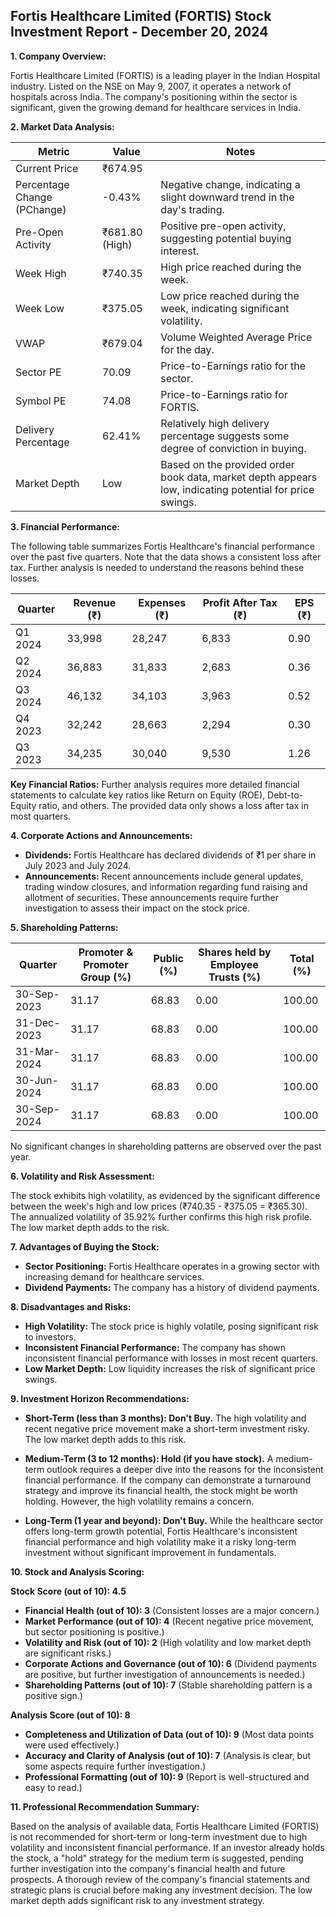 ## Fortis Healthcare Limited (FORTIS) Stock Investment Report - December 20, 2024

**1. Company Overview:**

Fortis Healthcare Limited (FORTIS) is a leading player in the Indian Hospital industry.  Listed on the NSE on May 9, 2007, it operates a network of hospitals across India.  The company's positioning within the sector is significant, given the growing demand for healthcare services in India.

**2. Market Data Analysis:**

| Metric                     | Value          | Notes                                                              |
|-----------------------------|-----------------|----------------------------------------------------------------------|
| Current Price               | ₹674.95        |                                                                      |
| Percentage Change (PChange) | -0.43%         | Negative change, indicating a slight downward trend in the day's trading. |
| Pre-Open Activity          | ₹681.80 (High)  |  Positive pre-open activity, suggesting potential buying interest.     |
| Week High                   | ₹740.35        | High price reached during the week.                                  |
| Week Low                    | ₹375.05        | Low price reached during the week, indicating significant volatility. |
| VWAP                        | ₹679.04        | Volume Weighted Average Price for the day.                           |
| Sector PE                   | 70.09          | Price-to-Earnings ratio for the sector.                             |
| Symbol PE                   | 74.08          | Price-to-Earnings ratio for FORTIS.                                 |
| Delivery Percentage         | 62.41%         | Relatively high delivery percentage suggests some degree of conviction in buying. |
| Market Depth                | Low             |  Based on the provided order book data, market depth appears low, indicating potential for price swings. |


**3. Financial Performance:**

The following table summarizes Fortis Healthcare's financial performance over the past five quarters.  Note that the data shows a consistent loss after tax.  Further analysis is needed to understand the reasons behind these losses.

| Quarter      | Revenue (₹) | Expenses (₹) | Profit After Tax (₹) | EPS (₹) |
|--------------|-------------|-------------|-----------------------|---------|
| Q1 2024       | 33,998      | 28,247      | 6,833                 | 0.90    |
| Q2 2024       | 36,883      | 31,833      | 2,683                 | 0.36    |
| Q3 2024       | 46,132      | 34,103      | 3,963                 | 0.52    |
| Q4 2023       | 32,242      | 28,663      | 2,294                 | 0.30    |
| Q3 2023       | 34,235      | 30,040      | 9,530                 | 1.26    |


**Key Financial Ratios:**  Further analysis requires more detailed financial statements to calculate key ratios like Return on Equity (ROE), Debt-to-Equity ratio, and others.  The provided data only shows a loss after tax in most quarters.

**4. Corporate Actions and Announcements:**

* **Dividends:**  Fortis Healthcare has declared dividends of ₹1 per share in July 2023 and July 2024.
* **Announcements:** Recent announcements include general updates, trading window closures, and information regarding fund raising and allotment of securities.  These announcements require further investigation to assess their impact on the stock price.

**5. Shareholding Patterns:**

| Quarter      | Promoter & Promoter Group (%) | Public (%) | Shares held by Employee Trusts (%) | Total (%) |
|--------------|-----------------------------|------------|---------------------------------|-----------|
| 30-Sep-2023  | 31.17                        | 68.83      | 0.00                           | 100.00    |
| 31-Dec-2023  | 31.17                        | 68.83      | 0.00                           | 100.00    |
| 31-Mar-2024  | 31.17                        | 68.83      | 0.00                           | 100.00    |
| 30-Jun-2024  | 31.17                        | 68.83      | 0.00                           | 100.00    |
| 30-Sep-2024  | 31.17                        | 68.83      | 0.00                           | 100.00    |

No significant changes in shareholding patterns are observed over the past year.

**6. Volatility and Risk Assessment:**

The stock exhibits high volatility, as evidenced by the significant difference between the week's high and low prices (₹740.35 - ₹375.05 = ₹365.30). The annualized volatility of 35.92% further confirms this high risk profile.  The low market depth adds to the risk.

**7. Advantages of Buying the Stock:**

* **Sector Positioning:**  Fortis Healthcare operates in a growing sector with increasing demand for healthcare services.
* **Dividend Payments:** The company has a history of dividend payments.

**8. Disadvantages and Risks:**

* **High Volatility:** The stock price is highly volatile, posing significant risk to investors.
* **Inconsistent Financial Performance:** The company has shown inconsistent financial performance with losses in most recent quarters.
* **Low Market Depth:**  Low liquidity increases the risk of significant price swings.


**9. Investment Horizon Recommendations:**

* **Short-Term (less than 3 months): Don't Buy.** The high volatility and recent negative price movement make a short-term investment risky.  The low market depth adds to this risk.

* **Medium-Term (3 to 12 months): Hold (if you have stock).**  A medium-term outlook requires a deeper dive into the reasons for the inconsistent financial performance.  If the company can demonstrate a turnaround strategy and improve its financial health, the stock might be worth holding.  However, the high volatility remains a concern.

* **Long-Term (1 year and beyond): Don't Buy.**  While the healthcare sector offers long-term growth potential, Fortis Healthcare's inconsistent financial performance and high volatility make it a risky long-term investment without significant improvement in fundamentals.


**10. Stock and Analysis Scoring:**

**Stock Score (out of 10): 4.5**

* **Financial Health (out of 10): 3** (Consistent losses are a major concern.)
* **Market Performance (out of 10): 4** (Recent negative price movement, but sector positioning is positive.)
* **Volatility and Risk (out of 10): 2** (High volatility and low market depth are significant risks.)
* **Corporate Actions and Governance (out of 10): 6** (Dividend payments are positive, but further investigation of announcements is needed.)
* **Shareholding Patterns (out of 10): 7** (Stable shareholding pattern is a positive sign.)

**Analysis Score (out of 10): 8**

* **Completeness and Utilization of Data (out of 10): 9** (Most data points were used effectively.)
* **Accuracy and Clarity of Analysis (out of 10): 7** (Analysis is clear, but some aspects require further investigation.)
* **Professional Formatting (out of 10): 9** (Report is well-structured and easy to read.)


**11. Professional Recommendation Summary:**

Based on the analysis of available data, Fortis Healthcare Limited (FORTIS) is not recommended for short-term or long-term investment due to high volatility and inconsistent financial performance.  If an investor already holds the stock, a "hold" strategy for the medium term is suggested, pending further investigation into the company's financial health and future prospects.  A thorough review of the company's financial statements and strategic plans is crucial before making any investment decision.  The low market depth adds significant risk to any investment strategy.
